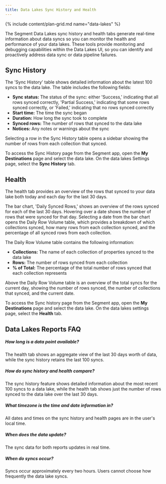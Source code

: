 ```yaml
---
title: Data Lakes Sync History and Health
---
```

{% include content/plan-grid.md name="data-lakes" %}

The Segment Data Lakes sync history and health tabs generate real-time information about data syncs so you can monitor the health and performance of your data lakes. These tools provide monitoring and debugging capabilities within the Data Lakes UI, so you can identify and proactively address data sync or data pipeline failures. 

## Sync History
The 'Sync History' table shows detailed information about the latest 100 syncs to the data lake. The table includes the following fields:
* **Sync status:** The status of the sync: either 'Success,' indicating that all rows synced correctly, 'Partial Success,' indicating that some rows synced correctly, or 'Failed,' indicating that no rows synced correctly
* **Start time:** The time the sync began
* **Duration:** How long the sync took to complete
* **Synced rows:** The number of rows that synced to the data lake
* **Notices:** Any notes or warnings about the sync

Selecting a row in the Sync History table opens a sidebar showing the number of rows from each collection that synced.

To access the Sync History page from the Segment app, open the **My Destinations** page and select the data lake. On the data lakes Settings page, select the **Sync History** tab. 

## Health
The health tab provides an overview of the rows that synced to your data lake both today and each day for the last 30 days. 

The bar chart, 'Daily Synced Rows,' shows an overview of the rows synced for each of the last 30 days. Hovering over a date shows the number of rows that were synced for that day. Selecting a date from the bar chart opens the Daily Row Volume table, which provides a breakdown of which collections synced, how many rows from each collection synced, and the percentage of all synced rows from each collection.

The Daily Row Volume table contains the following information:
* **Collections:** The name of each collection of properties synced to the data lake
* **Rows:** The number of rows synced from each collection
* **% of Total:** The percentage of the total number of rows synced that each collection represents

Above the Daily Row Volume table is an overview of the total syncs for the current day, showing the number of rows synced, the number of collections that synced, and the current date.

To access the Sync history page from the Segment app, open the **My Destinations** page and select the data lake. On the data lakes settings page, select the **Health** tab.

## Data Lakes Reports FAQ
##### How long is a data point available?
The health tab shows an aggregate view of the last 30 days worth of data, while the sync history retains the last 100 syncs.

##### How do sync history and health compare? 
The sync history feature shows detailed information about the most recent 100 syncs to a data lake, while the health tab shows just the number of rows synced to the data lake over the last 30 days. 

##### What timezone is the time and date information in?
All dates and times on the sync history and health pages are in the user's local time. 

##### When does the data update?
The sync data for both reports updates in real time.

##### When do syncs occur?
Syncs occur approximately every two hours. Users cannot choose how frequently the data lake syncs. 